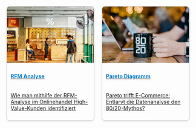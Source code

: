 

<div style="display: flex; flex-wrap: wrap; gap: 20px; justify-content: center;">

  <div style="flex: 0 0 calc(50% - 20px); box-sizing: border-box; border: 1px solid #ccc; border-radius: 8px; overflow: hidden; box-shadow: 0 2px 5px rgba(0,0,0,0.1);">
    <a href="rfm_1.html">
      <img src="../assets/img/rfm_1_01.jpg" alt="RFM Analysis" style="width: 100%; height: 150px; object-fit: cover;">
      <p style="padding: 10px; text-align: left; color: #007acc; font-weight: bold;">RFM Analyse</p>
      <p style="padding: 10px; text-align: left;">Wie man mithilfe der RFM-Analyse im Onlinehandel High-Value-Kunden identifiziert</p>
    </a>
  </div>

  <div style="flex: 0 0 calc(50% - 20px); box-sizing: border-box; border: 1px solid #ccc; border-radius: 8px; overflow: hidden; box-shadow: 0 2px 5px rgba(0,0,0,0.1);">
    <a href="pareto_1.html">
      <img src="../assets/img/pareto_1_0.jpg" alt="Pareto Analysis" style="width: 100%; height: 150px; object-fit: cover;">
      <p style="padding: 10px; text-align: left; color: #007acc; font-weight: bold;">Pareto Diagramm</p>
      <p style="padding: 10px; text-align: left;">Pareto trifft E-Commerce: Entlarvt die Datenanalyse den 80/20-Mythos?</p>
    </a>
  </div>

  <!-- Repeat for other projects -->

</div>

